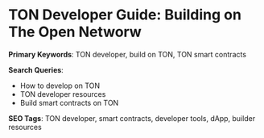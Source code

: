 # TON Developer Guide: Building on The Open Networw

**Primary Keywords**: TON developer, build on TON, TON smart contracts

**Search Queries**:
- How to develop on TON
- TON developer resources
- Build smart contracts on TON

**SEO Tags**: TON developer, smart contracts, developer tools, dApp, builder resources